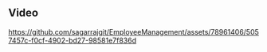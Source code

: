 ## Video

https://github.com/sagarrajgit/EmployeeManagement/assets/78961406/5057457c-f0cf-4902-bd27-98581e7f836d

